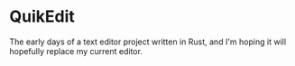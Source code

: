 # QuikEdit

The early days of a text editor project written in Rust, and I'm hoping it will hopefully replace my current editor.

